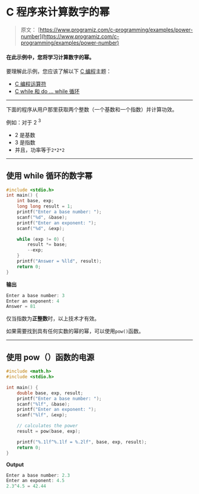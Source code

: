 # C 程序来计算数字的幂

> 原文： [https://www.programiz.com/c-programming/examples/power-number](https://www.programiz.com/c-programming/examples/power-number)

#### 在此示例中，您将学习计算数字的幂。

要理解此示例，您应该了解以下 [C 编程](/c-programming "C tutorial")主题：

*   [C 编程运算符](/c-programming/c-operators)
*   [C while 和 do ... while 循环](/c-programming/c-do-while-loops)

* * *

下面的程序从用户那里获取两个整数（一个基数和一个指数）并计算功效。

例如：对于 2 <sup>3</sup>

*   2 是基数
*   3 是指数
*   并且，功率等于`2*2*2`

* * *

## 使用 while 循环的数字幂

```c
#include <stdio.h>
int main() {
    int base, exp;
    long long result = 1;
    printf("Enter a base number: ");
    scanf("%d", &base);
    printf("Enter an exponent: ");
    scanf("%d", &exp);

    while (exp != 0) {
        result *= base;
        --exp;
    }
    printf("Answer = %lld", result);
    return 0;
} 
```

**输出**

```c
Enter a base number: 3
Enter an exponent: 4
Answer = 81 
```

仅当指数为**正整数**时，以上技术才有效。

如果需要找到具有任何实数的幂的幂，可以使用`pow()`函数。

* * *

## 使用 pow（）函数的电源

```c
#include <math.h>
#include <stdio.h>

int main() {
    double base, exp, result;
    printf("Enter a base number: ");
    scanf("%lf", &base);
    printf("Enter an exponent: ");
    scanf("%lf", &exp);

    // calculates the power
    result = pow(base, exp);

    printf("%.1lf^%.1lf = %.2lf", base, exp, result);
    return 0;
} 
```

**Output**

```c
Enter a base number: 2.3
Enter an exponent: 4.5
2.3^4.5 = 42.44 
```